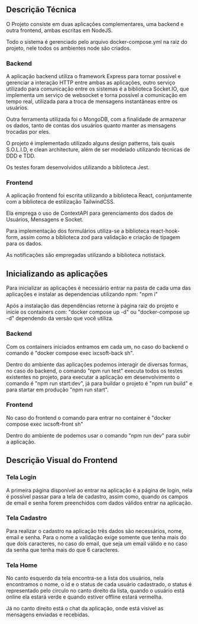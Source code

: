 ## Descrição Técnica 

O Projeto consiste em duas aplicações complementares, uma backend e outra frontend, ambas escritas em NodeJS.

Todo o sistema é gerenciado pelo arquivo docker-compose.yml na raiz do projeto, nele todos os ambientes node são criados.

### Backend

A aplicação backend utiliza o framework Express para tornar possível e gerenciar a interação HTTP entre ambas as aplicações, 
outro serviço utilizado para comunicação entre os sistemas é a biblioteca Socket.IO, que implementa um serviço de websocket e torna possível a comunicação em tempo real, 
utilizada para a troca de mensagens instantâneas entre os usuários.

Outra ferramenta utilizada foi o MongoDB, com a finalidade de armazenar os dados, tanto de contas dos usuários quanto manter as mensagens trocadas por eles.

O projeto é implementado utilizado alguns design patterns, tais quais S.O.L.I.D, e clean architecture, além de ser modelado utilizando técnicas de DDD e TDD.

Os testes foram desenvolvidos utilizando a biblioteca Jest.

### Frontend

A aplicação frontend foi escrita utilizando a biblioteca React, conjuntamente com a biblioteca de estilização TailwindCSS.

Ela emprega o uso de ContextAPI para gerenciamento dos dados de Usuários, Mensagens e Socket.

Para implementação dos formulários utiliza-se a biblioteca react-hook-form, assim como a biblioteca zod para validação e criação de tipagem para os dados.

As notificações são empregadas utilizando a biblioteca notistack.


## Inicializando as aplicações

Para inicializar as aplicações é necessário entrar na pasta de cada uma das aplicações e instalar as dependencias utilizando npm: "npm i"

Após a instalação das dependências retorne à página raiz do projeto e inicie os containers com: "docker compose up -d" ou "docker-compose up -d" dependendo da versão que você utiliza.

### Backend

Com os containers iniciados entramos em cada um, no caso do backend o comando é "docker compose exec ixcsoft-back sh".

Dentro do ambiente das aplicações podemos interagir de diversas formas, no caso do backend, o comando "npm run test" executa todos os testes existentes no projeto, para executar a aplicação em desenvolvimento o comando é "npm run start:dev", já para buildar o projeto é "npm run build" e para startar em produção "npm run start".

### Frontend

No caso do frontend o comando para entrar no container é "docker compose exec ixcsoft-front sh"

Dentro do ambiente de podemos usar o comando "npm run dev" para subir a aplicação.


## Descrição Visual do Frontend

### Tela Login

A primeira página disponível ao entrar na aplicação é a página de login, nela é possível passar para a tela de cadastro, assim como, quando os campos de email e senha forem preenchidos com dados válidos entrar na aplicação.

### Tela Cadastro

Para realizar o cadastro na aplicação três dados são necessários, nome, email e senha. Para o nome a validação exige somente que tenha mais do que dois caracteres, no caso do email, que seja um email válido e no caso da senha que tenha mais do que 6 caracteres.

### Tela Home

No canto esquerdo da tela encontra-se a lista dos usuários, nela encontramos o nome, o id e o status de cada usuário cadastrado, o status é representado pelo circulo no canto direito da lista, quando o usuário está online ela estará verde e quando estiver offline estará vermelha.

Já no canto direito está o chat da aplicação, onde está visivel as mensagens enviadas e recebidas.
